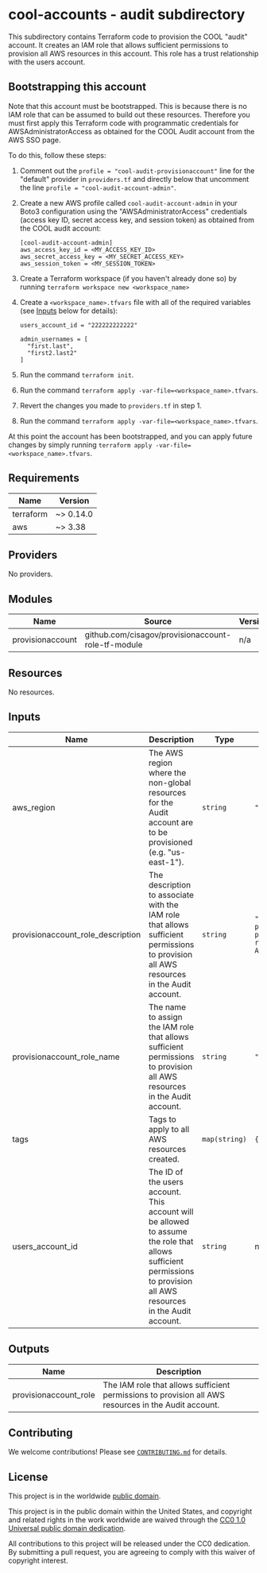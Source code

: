 # cool-accounts - audit subdirectory #

This subdirectory contains Terraform code to provision the COOL
"audit" account.  It creates an IAM role that allows sufficient
permissions to provision all AWS resources in this account.  This role
has a trust relationship with the users account.

## Bootstrapping this account ##

Note that this account must be bootstrapped.  This is because there is
no IAM role that can be assumed to build out these resources.
Therefore you must first apply this Terraform code with programmatic
credentials for AWSAdministratorAccess as obtained for the COOL Audit
account from the AWS SSO page.

To do this, follow these steps:

1. Comment out the `profile = "cool-audit-provisionaccount"` line for
   the "default" provider in `providers.tf` and directly below that
   uncomment the line `profile = "cool-audit-account-admin"`.
1. Create a new AWS profile called `cool-audit-account-admin`
   in your Boto3 configuration using the "AWSAdministratorAccess"
   credentials (access key ID, secret access key, and session token)
   as obtained from the COOL audit account:

   ```console
   [cool-audit-account-admin]
   aws_access_key_id = <MY_ACCESS_KEY_ID>
   aws_secret_access_key = <MY_SECRET_ACCESS_KEY>
   aws_session_token = <MY_SESSION_TOKEN>
   ```

1. Create a Terraform workspace (if you haven't already done so) by running
   `terraform workspace new <workspace_name>`
1. Create a `<workspace_name>.tfvars` file with all of the required
   variables (see [Inputs](#Inputs) below for details):

   ```console
   users_account_id = "222222222222"

   admin_usernames = [
     "first.last",
     "first2.last2"
   ]
   ```

1. Run the command `terraform init`.
1. Run the command `terraform apply
   -var-file=<workspace_name>.tfvars`.
1. Revert the changes you made to `providers.tf` in step 1.
1. Run the command `terraform apply
    -var-file=<workspace_name>.tfvars`.

At this point the account has been bootstrapped, and you can apply
future changes by simply running `terraform apply
-var-file=<workspace_name>.tfvars`.

## Requirements ##

| Name | Version |
|------|---------|
| terraform | ~> 0.14.0 |
| aws | ~> 3.38 |

## Providers ##

No providers.

## Modules ##

| Name | Source | Version |
|------|--------|---------|
| provisionaccount | github.com/cisagov/provisionaccount-role-tf-module | n/a |

## Resources ##

No resources.

## Inputs ##

| Name | Description | Type | Default | Required |
|------|-------------|------|---------|:--------:|
| aws\_region | The AWS region where the non-global resources for the Audit account are to be provisioned (e.g. "us-east-1"). | `string` | `"us-east-1"` | no |
| provisionaccount\_role\_description | The description to associate with the IAM role that allows sufficient permissions to provision all AWS resources in the Audit account. | `string` | `"Allows sufficient permissions to provision all AWS resources in the Audit account."` | no |
| provisionaccount\_role\_name | The name to assign the IAM role that allows sufficient permissions to provision all AWS resources in the Audit account. | `string` | `"ProvisionAccount"` | no |
| tags | Tags to apply to all AWS resources created. | `map(string)` | `{}` | no |
| users\_account\_id | The ID of the users account.  This account will be allowed to assume the role that allows sufficient permissions to provision all AWS resources in the Audit account. | `string` | n/a | yes |

## Outputs ##

| Name | Description |
|------|-------------|
| provisionaccount\_role | The IAM role that allows sufficient permissions to provision all AWS resources in the Audit account. |

## Contributing ##

We welcome contributions!  Please see
[`CONTRIBUTING.md`](../CONTRIBUTING.md) for details.

## License ##

This project is in the worldwide [public domain](LICENSE).

This project is in the public domain within the United States, and
copyright and related rights in the work worldwide are waived through
the [CC0 1.0 Universal public domain
dedication](https://creativecommons.org/publicdomain/zero/1.0/).

All contributions to this project will be released under the CC0
dedication. By submitting a pull request, you are agreeing to comply
with this waiver of copyright interest.

